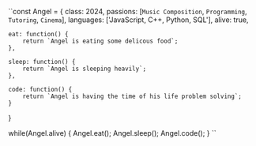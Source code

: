``const Angel = {
    class: 2024,
    passions: [`Music Composition`, `Programming`, `Tutoring`, `Cinema`],
    languages: ['JavaScript, C++, Python, SQL'],
    alive: true,

    eat: function() {
        return `Angel is eating some delicous food`;
    },

    sleep: function() {
        return `Angel is sleeping heavily`;
    },

    code: function() {
        return `Angel is having the time of his life problem solving`;
    }
}

while(Angel.alive) {
    Angel.eat();
    Angel.sleep();
    Angel.code();
}
``
